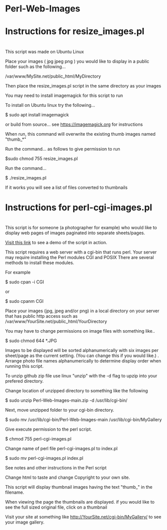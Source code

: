# Perl-Web-Images

#
# Instructions for resize_images.pl
#

This script was made on Ubuntu Linux

Place your images ( jpg jpeg png ) you would like to display in a public folder such as the following...

/var/www/MySite.net/public_html/MyDirectory

Then place the resize_images.pl script in the same directory as your images

You may need to install imagemagick for this script to run

To install on Ubuntu linux try the following...

$ sudo apt install imagemagick 

or build from source... see  https://imagemagick.org for instructions

When run, this command will overwrite the existing thumb images named "thumb_*"

Run the command... as follows to give permission to run

$sudo chmod 755 resize_images.pl

Run the command...

$ ./resize_images.pl

If it works you will see a list of files converted to thumbnails

#
# Instructions for perl-cgi-images.pl
#

This script is for someone (a photographer for example) who would like to display web pages of images paginated into separate sheets/pages.

[Visit this link](https://joelrader.net/cgi-bin/galleries/) to see a demo of the script in action.

This script requires a web server with a cgi-bin that runs perl.  Your server may require installing the Perl modules CGI and POSIX
There are several methods to install these modules.


For example

$ sudo cpan -i CGI 

or 

$ sudo cpanm CGI


Place your images (jpg, jpeg and/or png) in a local directory on your server that has public http access such as /var/www/YourSite.net/public_html/YourDirectory

You may have to change permissions on image files with something like..

$ sudo chmod 644 *.JPG

Images to be displayed will be sorted alphanumerically with six images per sheet/page as the current setting. (You can change this if you would like.)
.
Arrange photo file names alphanumerically to determine display order when running this script.

To unzip github zip file use linux "unzip" with the -d flag to upzip into your prefered directory.

Change location of unzipped directory to something like the following

$ sudo unzip Perl-Web-Images-main.zip -d /usr/lib/cgi-bin/

Next, move unzipped folder to your cgi-bin directory.

$ sudo mv /usr/lib/cgi-bin/Perl-Web-Images-main /usr/lib/cgi-bin/MyGallery

Give execute permission to the perl script.

$ chmod 755 perl-cgi-images.pl 

Change name of perl file perl-cgi-images.pl to index.pl

$ sudo mv perl-cgi-images.pl index.pl

See notes and other instructions in the Perl script

Change html to taste and change Copyright to your own site.

This script will display thumbnail images having the text "thumb_" in the filename.

When viewing the page the thumbnails are displayed. if you would like to see the full sized original file, click on a thumbnail

Visit your site at something like http://YourSite.net/cgi-bin/MyGallery/ to see your image gallery.
